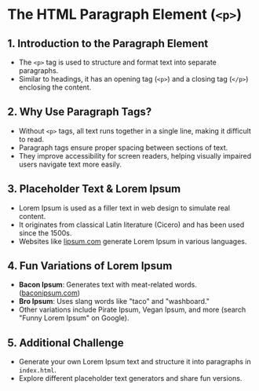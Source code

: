 # The HTML Paragraph Element (`<p>`)

## 1. Introduction to the Paragraph Element
- The `<p>` tag is used to structure and format text into separate paragraphs.
- Similar to headings, it has an opening tag (`<p>`) and a closing tag (`</p>`) enclosing the content.

## 2. Why Use Paragraph Tags?
- Without `<p>` tags, all text runs together in a single line, making it difficult to read.
- Paragraph tags ensure proper spacing between sections of text.
- They improve accessibility for screen readers, helping visually impaired users navigate text more easily.


## 3. Placeholder Text & Lorem Ipsum
- Lorem Ipsum is used as a filler text in web design to simulate real content.
- It originates from classical Latin literature (Cicero) and has been used since the 1500s.
- Websites like [lipsum.com](https://www.lipsum.com/) generate Lorem Ipsum in various languages.

## 4. Fun Variations of Lorem Ipsum
- **Bacon Ipsum**: Generates text with meat-related words. ([baconipsum.com](https://baconipsum.com/))
- **Bro Ipsum**: Uses slang words like "taco" and "washboard."
- Other variations include Pirate Ipsum, Vegan Ipsum, and more (search "Funny Lorem Ipsum" on Google).

## 5. Additional Challenge
- Generate your own Lorem Ipsum text and structure it into paragraphs in `index.html`.
- Explore different placeholder text generators and share fun versions.


